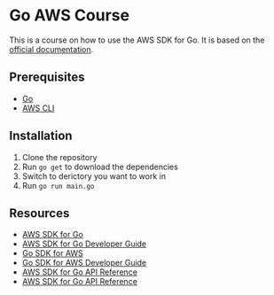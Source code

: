 Go AWS Course
=============

This is a course on how to use the AWS SDK for Go. It is based on the [official documentation](https://docs.aws.amazon.com/sdk-for-go/v1/developer-guide/welcome.html).

## Prerequisites

- [Go](https://golang.org/dl/)
- [AWS CLI](https://docs.aws.amazon.com/cli/latest/userguide/install-cliv2.html)

## Installation

1. Clone the repository
2. Run `go get` to download the dependencies
3. Switch to derictory you want to work in
4. Run `go run main.go`

## Resources                                                            

- [AWS SDK for Go](https://docs.aws.amazon.com/sdk-for-go/v1/developer-guide/welcome.html)
- [AWS SDK for Go Developer Guide](https://docs.aws.amazon.com/sdk-for-go/v1/developer-guide/welcome.html)
- [Go SDK for AWS](https://docs.aws.amazon.com/sdk-for-go/v1/developer-guide/welcome.html)
- [Go SDK for AWS Developer Guide](https://docs.aws.amazon.com/sdk-for-go/v1/developer-guide/welcome.html)
- [AWS SDK for Go API Reference](https://docs.aws.amazon.com/sdk-for-go/api/aws/)
- [AWS SDK for Go API Reference](https://docs.aws.amazon.com/sdk-for-go/api/aws/)   
  
